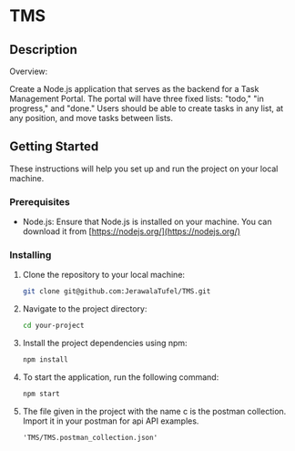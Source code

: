 # TMS

## Description
Overview:

Create a Node.js application that serves as the backend for a Task Management Portal. The portal will have three fixed lists: "todo," "in progress," and "done." Users should be able to create tasks in any list, at any position, and move tasks between lists.

## Getting Started
These instructions will help you set up and run the project on your local machine.

### Prerequisites
- Node.js: Ensure that Node.js is installed on your machine. You can download it from [https://nodejs.org/](https://nodejs.org/)

### Installing
1. Clone the repository to your local machine:
   ```bash
   git clone git@github.com:JerawalaTufel/TMS.git
2. Navigate to the project directory:
    ```bash
    cd your-project
3. Install the project dependencies using npm:
    ```bash
    npm install
4. To start the application, run the following command:
    ```bash
    npm start
5.  The file given in the project with the name c is the postman collection.
Import it in your postman for api API examples.
    ``` 
    'TMS/TMS.postman_collection.json'
